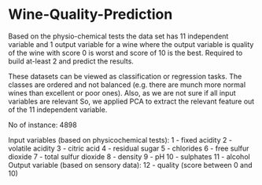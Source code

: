 # Wine-Quality-Prediction
Based on the physio-chemical tests the data set has 11 independent variable and 1 output variable for a wine where the output variable is quality of the wine with score 0 is worst and score of 10 is the best. Required to build at-least 2 and predict the results. 

These datasets can be viewed as classification or regression tasks. The classes are ordered and not balanced (e.g. there are munch more normal wines than excellent or poor ones). Also, as we are not sure if all input variables are relevant So, we applied PCA to extract the relevant feature out of the 11 independent variable.

No of instance: 4898

 Input variables (based on physicochemical tests):
   1 - fixed acidity
   2 - volatile acidity
   3 - citric acid
   4 - residual sugar
   5 - chlorides
   6 - free sulfur dioxide
   7 - total sulfur dioxide
   8 - density
   9 - pH
   10 - sulphates
   11 - alcohol
Output variable (based on sensory data): 
   12 - quality (score between 0 and 10)
